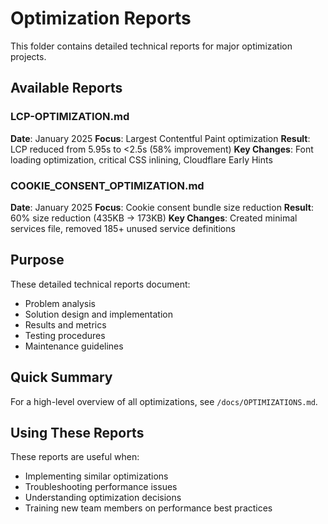 # Optimization Reports

This folder contains detailed technical reports for major optimization projects.

## Available Reports

### LCP-OPTIMIZATION.md
**Date**: January 2025
**Focus**: Largest Contentful Paint optimization
**Result**: LCP reduced from 5.95s to <2.5s (58% improvement)
**Key Changes**: Font loading optimization, critical CSS inlining, Cloudflare Early Hints

### COOKIE_CONSENT_OPTIMIZATION.md
**Date**: January 2025
**Focus**: Cookie consent bundle size reduction
**Result**: 60% size reduction (435KB → 173KB)
**Key Changes**: Created minimal services file, removed 185+ unused service definitions

## Purpose

These detailed technical reports document:
- Problem analysis
- Solution design and implementation
- Results and metrics
- Testing procedures
- Maintenance guidelines

## Quick Summary

For a high-level overview of all optimizations, see `/docs/OPTIMIZATIONS.md`.

## Using These Reports

These reports are useful when:
- Implementing similar optimizations
- Troubleshooting performance issues
- Understanding optimization decisions
- Training new team members on performance best practices
